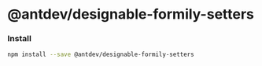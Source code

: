 # @antdev/designable-formily-setters

### Install

```bash
npm install --save @antdev/designable-formily-setters
```
